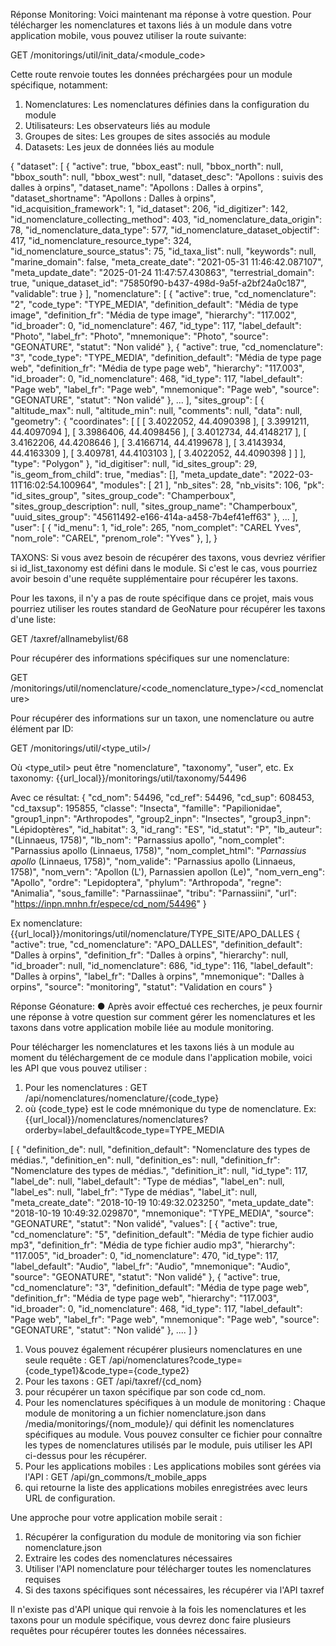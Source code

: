 Réponse Monitoring:
Voici maintenant ma réponse à votre question. Pour télécharger les
nomenclatures et taxons liés à un module dans votre application mobile,
vous pouvez utiliser la route suivante:

GET /monitorings/util/init_data/<module_code>

Cette route renvoie toutes les données préchargées pour un module
spécifique, notamment:

1. Nomenclatures: Les nomenclatures définies dans la configuration du
   module
2. Utilisateurs: Les observateurs liés au module
3. Groupes de sites: Les groupes de sites associés au module
4. Datasets: Les jeux de données liés au module

{
"dataset": [
{
"active": true,
"bbox_east": null,
"bbox_north": null,
"bbox_south": null,
"bbox_west": null,
"dataset_desc": "Apollons : suivis des dalles à orpins",
"dataset_name": "Apollons : Dalles à orpins",
"dataset_shortname": "Apollons : Dalles à orpins",
"id_acquisition_framework": 1,
"id_dataset": 206,
"id_digitizer": 142,
"id_nomenclature_collecting_method": 403,
"id_nomenclature_data_origin": 78,
"id_nomenclature_data_type": 577,
"id_nomenclature_dataset_objectif": 417,
"id_nomenclature_resource_type": 324,
"id_nomenclature_source_status": 75,
"id_taxa_list": null,
"keywords": null,
"marine_domain": false,
"meta_create_date": "2021-05-31 11:46:42.087107",
"meta_update_date": "2025-01-24 11:47:57.430863",
"terrestrial_domain": true,
"unique_dataset_id": "75850f90-b437-498d-9a5f-a2bf24a0c187",
"validable": true
}
],
"nomenclature": [
{
"active": true,
"cd_nomenclature": "2",
"code_type": "TYPE_MEDIA",
"definition_default": "Média de type image",
"definition_fr": "Média de type image",
"hierarchy": "117.002",
"id_broader": 0,
"id_nomenclature": 467,
"id_type": 117,
"label_default": "Photo",
"label_fr": "Photo",
"mnemonique": "Photo",
"source": "GEONATURE",
"statut": "Non validé"
},
{
"active": true,
"cd_nomenclature": "3",
"code_type": "TYPE_MEDIA",
"definition_default": "Média de type page web",
"definition_fr": "Média de type page web",
"hierarchy": "117.003",
"id_broader": 0,
"id_nomenclature": 468,
"id_type": 117,
"label_default": "Page web",
"label_fr": "Page web",
"mnemonique": "Page web",
"source": "GEONATURE",
"statut": "Non validé"
},
...
],
"sites_group": [
{
"altitude_max": null,
"altitude_min": null,
"comments": null,
"data": null,
"geometry": {
"coordinates": [
[
[
3.4022052,
44.4090398
],
[
3.3991211,
44.4097094
],
[
3.3986406,
44.4098456
],
[
3.4012734,
44.4148217
],
[
3.4162206,
44.4208646
],
[
3.4166714,
44.4199678
],
[
3.4143934,
44.4163309
],
[
3.409781,
44.4103103
],
[
3.4022052,
44.4090398
]
]
],
"type": "Polygon"
},
"id_digitiser": null,
"id_sites_group": 29,
"is_geom_from_child": true,
"medias": [],
"meta_update_date": "2022-03-11T16:02:54.100964",
"modules": [
21
],
"nb_sites": 28,
"nb_visits": 106,
"pk": "id_sites_group",
"sites_group_code": "Champerboux",
"sites_group_description": null,
"sites_group_name": "Champerboux",
"uuid_sites_group": "45611492-e166-414a-a458-7b4ef41eff63"
},
...
],
"user": [
{
"id_menu": 1,
"id_role": 265,
"nom_complet": "CAREL Yves",
"nom_role": "CAREL",
"prenom_role": "Yves"
},
],
}

TAXONS:
Si vous avez besoin de récupérer des taxons, vous devriez vérifier si
id_list_taxonomy est défini dans le module. Si c'est le cas, vous
pourriez avoir besoin d'une requête supplémentaire pour récupérer les
taxons.

Pour les taxons, il n'y a pas de route spécifique dans ce projet, mais
vous pourriez utiliser les routes standard de GeoNature pour récupérer
les taxons d'une liste:

GET
/taxref/allnamebylist/68

Pour récupérer des informations spécifiques sur une nomenclature:

GET
/monitorings/util/nomenclature/<code_nomenclature_type>/<cd_nomenclature>

Pour récupérer des informations sur un taxon, une nomenclature ou autre
élément par ID:

GET /monitorings/util/<type_util>/<id>

Où <type_util> peut être "nomenclature", "taxonomy", "user", etc.
Ex taxonomy:
{{url_local}}/monitorings/util/taxonomy/54496

Avec ce résultat:
{
"cd_nom": 54496,
"cd_ref": 54496,
"cd_sup": 608453,
"cd_taxsup": 195855,
"classe": "Insecta",
"famille": "Papilionidae",
"group1_inpn": "Arthropodes",
"group2_inpn": "Insectes",
"group3_inpn": "Lépidoptères",
"id_habitat": 3,
"id_rang": "ES",
"id_statut": "P",
"lb_auteur": "(Linnaeus, 1758)",
"lb_nom": "Parnassius apollo",
"nom_complet": "Parnassius apollo (Linnaeus, 1758)",
"nom_complet_html": "<i>Parnassius apollo</i> (Linnaeus, 1758)",
"nom_valide": "Parnassius apollo (Linnaeus, 1758)",
"nom_vern": "Apollon (L'), Parnassien apollon (Le)",
"nom_vern_eng": "Apollo",
"ordre": "Lepidoptera",
"phylum": "Arthropoda",
"regne": "Animalia",
"sous_famille": "Parnassiinae",
"tribu": "Parnassiini",
"url": "https://inpn.mnhn.fr/espece/cd_nom/54496"
}

Ex nomenclature:
{{url_local}}/monitorings/util/nomenclature/TYPE_SITE/APO_DALLES
{
"active": true,
"cd_nomenclature": "APO_DALLES",
"definition_default": "Dalles à orpins",
"definition_fr": "Dalles à orpins",
"hierarchy": null,
"id_broader": null,
"id_nomenclature": 686,
"id_type": 116,
"label_default": "Dalles à orpins",
"label_fr": "Dalles à orpins",
"mnemonique": "Dalles à orpins",
"source": "monitoring",
"statut": "Validation en cours"
}

Réponse Géonature:
● Après avoir effectué ces recherches, je peux fournir une réponse à votre question sur comment gérer les nomenclatures et les taxons dans votre application mobile liée au module
monitoring.

Pour télécharger les nomenclatures et les taxons liés à un module au moment du téléchargement de ce module dans l'application mobile, voici les API que vous pouvez utiliser :

1. Pour les nomenclatures :
   GET /api/nomenclatures/nomenclature/{code_type}
1. où {code_type} est le code mnémonique du type de nomenclature.
   Ex:
   {{url_local}}/nomenclatures/nomenclatures?orderby=label_default&code_type=TYPE_MEDIA

[
{
"definition_de": null,
"definition_default": "Nomenclature des types de médias.",
"definition_en": null,
"definition_es": null,
"definition_fr": "Nomenclature des types de médias.",
"definition_it": null,
"id_type": 117,
"label_de": null,
"label_default": "Type de médias",
"label_en": null,
"label_es": null,
"label_fr": "Type de médias",
"label_it": null,
"meta_create_date": "2018-10-19 10:49:32.023250",
"meta_update_date": "2018-10-19 10:49:32.029870",
"mnemonique": "TYPE_MEDIA",
"source": "GEONATURE",
"statut": "Non validé",
"values": [
{
"active": true,
"cd_nomenclature": "5",
"definition_default": "Média de type fichier audio mp3",
"definition_fr": "Média de type fichier audio mp3",
"hierarchy": "117.005",
"id_broader": 0,
"id_nomenclature": 470,
"id_type": 117,
"label_default": "Audio",
"label_fr": "Audio",
"mnemonique": "Audio",
"source": "GEONATURE",
"statut": "Non validé"
},
{
"active": true,
"cd_nomenclature": "3",
"definition_default": "Média de type page web",
"definition_fr": "Média de type page web",
"hierarchy": "117.003",
"id_broader": 0,
"id_nomenclature": 468,
"id_type": 117,
"label_default": "Page web",
"label_fr": "Page web",
"mnemonique": "Page web",
"source": "GEONATURE",
"statut": "Non validé"
},
....
]
}

1. Vous pouvez également récupérer plusieurs nomenclatures en une seule requête :
   GET /api/nomenclatures?code_type={code_type1}&code_type={code_type2}
1. Pour les taxons :
   GET /api/taxref/{cd_nom}
1. pour récupérer un taxon spécifique par son code cd_nom.
1. Pour les nomenclatures spécifiques à un module de monitoring :
   Chaque module de monitoring a un fichier nomenclature.json dans /media/monitorings/{nom_module}/ qui définit les nomenclatures spécifiques au module. Vous pouvez consulter ce
   fichier pour connaître les types de nomenclatures utilisés par le module, puis utiliser les API ci-dessus pour les récupérer.
1. Pour les applications mobiles :
   Les applications mobiles sont gérées via l'API :
   GET /api/gn_commons/t_mobile_apps
1. qui retourne la liste des applications mobiles enregistrées avec leurs URL de configuration.

Une approche pour votre application mobile serait :

1. Récupérer la configuration du module de monitoring via son fichier nomenclature.json
2. Extraire les codes des nomenclatures nécessaires
3. Utiliser l'API nomenclature pour télécharger toutes les nomenclatures requises
4. Si des taxons spécifiques sont nécessaires, les récupérer via l'API taxref

Il n'existe pas d'API unique qui renvoie à la fois les nomenclatures et les taxons pour un module spécifique, vous devrez donc faire plusieurs requêtes pour récupérer toutes les
données nécessaires.
